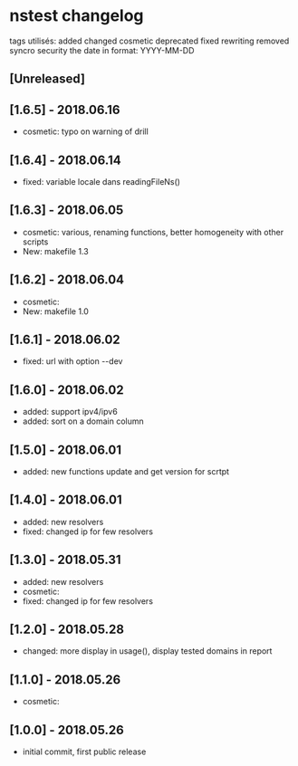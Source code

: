 # nstest changelog

tags utilisés: added  changed  cosmetic  deprecated  fixed  rewriting  removed  syncro  security
the date in format: YYYY-MM-DD

## [Unreleased]



## [1.6.5] - 2018.06.16

* cosmetic: typo on warning of drill

## [1.6.4] - 2018.06.14
* fixed: variable locale dans readingFileNs()

## [1.6.3] - 2018.06.05
* cosmetic: various, renaming functions, better homogeneity with other scripts
* New: makefile 1.3

## [1.6.2] - 2018.06.04
* cosmetic:
* New: makefile 1.0

## [1.6.1] - 2018.06.02
* fixed: url with option --dev

## [1.6.0] - 2018.06.02
* added: support ipv4/ipv6
* added: sort on a domain column

## [1.5.0] - 2018.06.01
* added: new functions update and get version for scrtpt

## [1.4.0] - 2018.06.01
* added: new resolvers
* fixed: changed ip for few resolvers

## [1.3.0] - 2018.05.31
* added: new resolvers
* cosmetic:
* fixed: changed ip for few resolvers

## [1.2.0] - 2018.05.28
* changed: more display in usage(), display tested domains in report

## [1.1.0] - 2018.05.26
* cosmetic:

## [1.0.0] - 2018.05.26
* initial commit, first public release 
